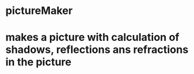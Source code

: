 # pictureMaker
# makes a picture with calculation of shadows, reflections ans refractions in the picture
